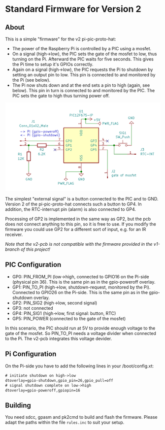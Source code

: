 Standard Firmware for Version 2
===============================

About
-----

This is a simple "firmware" for the v2 pi-pic-proto-hat:

  - The power of the Raspberry Pi is controlled by a PIC using a mosfet.
  - On a signal (high->low), the PIC sets the gate of the mosfet
    to low, thus turning on the Pi. Afterward the PIC waits for
    five seconds. This gives the Pi time to setup it's GPIOs correctly.
  - Again on a signal (high->low), the PIC requests the Pi to shutdown by
    setting an output pin to low. This pin is connected to and monitored
    by the Pi (see below).
  - The Pi now shuts down and at the end sets a pin to high (again, see below).
    This pin in turn is connected to and monitored by the PIC. The PIC
    sets the gate to high thus turning power off.

![](schematic.png)

The simplest "external signal" is a button connected to the PIC and to GND.
Version 2 of the pi-pic-proto-hat connects such a button to GP4. In addition,
the RTC-interrupt pin (alarm) is also connected to GP4.

Processing of GP2 is implemented in the same way as GP2, but the pcb does
not connect anything to this pin, so it is free to use. If you modify the
firmware you could use GP2 for a different sort of input, e.g. for an
IR receiver.

*Note that the v2-pcb is not compatible with the firmware provided in the
v1-branch of this project!*


PIC Configuration
-----------------

  - GP0: PIN_FROM_PI (low->high, connected to GPIO16 on the Pi-side (physical
    pin 36). This is the same pin as in the gpio-poweroff overlay.
  - GP1: PIN_TO_PI (high->low, shutdown-request, monitored by the Pi).
    Connected to GPIO26 on the Pi-side. This is the same pin as in the 
    gpio-shutdown overlay.
  - GP2: PIN_SIG2 (high->low, second signal)
  - GP3: not connected
  - GP4: PIN_SIG1 (high->low, first signal: button, RTC)
  - GP5: PIN_POWER (connected to the gate of the mosfet)

In this scenario, the PIC should run at 5V to provide enough voltage to
the gate of the mosfet. So PIN_TO_PI needs a voltage divider when
connected to the Pi. The v2-pcb integrates this voltage devider.


Pi Configuration
----------------

On the Pi-side you have to add the following lines in your
/boot/config.xt:

    # initiate shutdown on high->low
    dtoverlay=gpio-shutdown,gpio_pin=26,gpio_pull=off
    # signal shutdown complete on low->high
    dtoverlay=gpio-poweroff,gpiopin=16


Building
--------

You need sdcc, gpasm and pk2cmd to build and flash the firmware. Please
adapt the paths within the file `rules.inc` to suit your setup.
